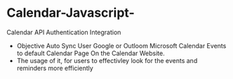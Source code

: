 # Calendar-Javascript-
Calendar API Authentication Integration 

- Objective Auto Sync User Google or Outloom Microsoft Calendar Events to default Calendar Page On the Calendar Website.
- The usage of it, for users to effectivley look for the events and reminders more efficiently
